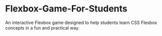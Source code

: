 # Flexbox-Game-For-Students
An interactive Flexbox game designed to help students learn CSS Flexbox concepts in a fun and practical way.
